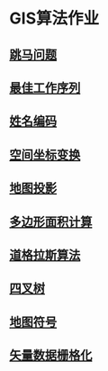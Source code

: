 # GIS算法作业

## [跳马问题](https://weiyuwu.github.io/myApp/1_JumpHorse)

## [最佳工作序列](https://weiyuwu.github.io/myApp/2_WorkSequence)

## [姓名编码](https://weiyuwu.github.io/myApp/3_NameDisplay)

## [空间坐标变换](https://weiyuwu.github.io/myApp/4_NameTransfer)

## [地图投影](https://weiyuwu.github.io/myApp/5_ProjectionTransfer)

## [多边形面积计算](https://weiyuwu.github.io/myApp/6_AreaCalculation)

## [道格拉斯算法](https://weiyuwu.github.io/myApp/7_MapCompression)

## [四叉树](https://weiyuwu.github.io/myApp/8_QuadTree)

## [地图符号](https://weiyuwu.github.io/myApp/9_MapSymbol)

## [矢量数据栅格化](https://weiyuwu.github.io/myApp/10_PolygontoPolygon)
